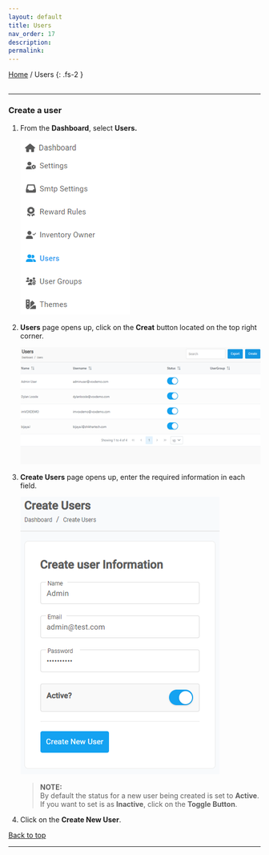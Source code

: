 ```yaml
---
layout: default
title: Users
nav_order: 17
description:
permalink:
---
```


[Home](https://biijuwa.github.io/eckb/) / Users
{: .fs-2 }

##

---

### Create a user

1. From the **Dashboard**, select **Users.**

   ![user_page](../../images/users/user_dashboard.png)

2. **Users** page opens up, click on the **Creat** button located on the top right corner.

   ![user_page](../../images/users/user_page.png)

3. **Create Users** page opens up, enter the required information in each field.

   ![create_user](../../images/users/create_user.png)

   > **NOTE:** <br> By default the status for a new user being created is set to **Active**. If you want to set is as **Inactive**, click on the **Toggle Button**.

4. Click on the **Create New User**.

<a href="#top" id="back-to-top">Back to top</a>

---
